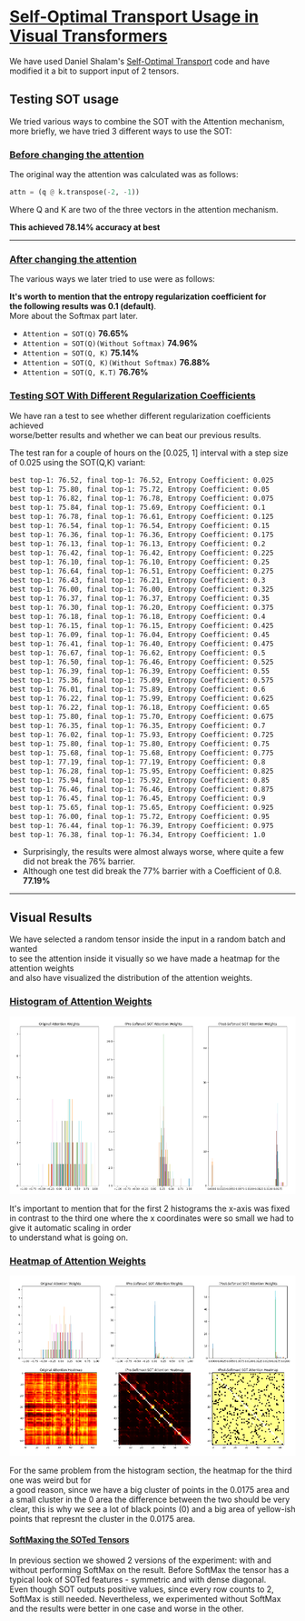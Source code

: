 # <u>Self-Optimal Transport Usage in Visual Transformers</u>
We have used Daniel Shalam's [Self-Optimal Transport](https://github.com/DanielShalam/SOT) code and have modified it a bit to support input of 2 tensors.

## Testing SOT usage
We tried various ways to combine the SOT with the Attention mechanism,  
more briefly, we have tried 3 different ways to use the SOT:


### <u>Before changing the attention</u>
The original way the attention was calculated was as follows:

```python
attn = (q @ k.transpose(-2, -1))
```

Where Q and K are two of the three vectors in the attention mechanism.

<b>This achieved 78.14% accuracy at best</b>

***
### <u>After changing the attention</u>
The various ways we later tried to use were as follows:

<b>It's worth to mention that the entropy regularization coefficient for  
the following results was 0.1 (default)</b>.  
More about the Softmax part later.

* `Attention = SOT(Q)`
<b>76.65%</b>
* `Attention = SOT(Q)(Without Softmax)`
<b>74.96%</b>
* `Attention = SOT(Q, K)`
<b>75.14%</b>
* `Attention = SOT(Q, K)(Without Softmax)`
<b>76.88%</b>
* `Attention = SOT(Q, K.T)`
<b>76.76%</b>

### <u>Testing SOT With Different Regularization Coefficients</u>
We have ran a test to see whether different regularization coefficients achieved  
worse/better results and whether we can beat our previous results.

The test ran for a couple of hours on the [0.025, 1] interval with a step size of 0.025 using the SOT(Q,K) variant:
```
best top-1: 76.52, final top-1: 76.52, Entropy Coefficient: 0.025
best top-1: 75.80, final top-1: 75.72, Entropy Coefficient: 0.05
best top-1: 76.82, final top-1: 76.78, Entropy Coefficient: 0.075
best top-1: 75.84, final top-1: 75.69, Entropy Coefficient: 0.1
best top-1: 76.78, final top-1: 76.61, Entropy Coefficient: 0.125
best top-1: 76.54, final top-1: 76.54, Entropy Coefficient: 0.15
best top-1: 76.36, final top-1: 76.36, Entropy Coefficient: 0.175
best top-1: 76.13, final top-1: 76.13, Entropy Coefficient: 0.2
best top-1: 76.42, final top-1: 76.42, Entropy Coefficient: 0.225
best top-1: 76.10, final top-1: 76.10, Entropy Coefficient: 0.25
best top-1: 76.64, final top-1: 76.51, Entropy Coefficient: 0.275
best top-1: 76.43, final top-1: 76.21, Entropy Coefficient: 0.3
best top-1: 76.00, final top-1: 76.00, Entropy Coefficient: 0.325
best top-1: 76.37, final top-1: 76.37, Entropy Coefficient: 0.35
best top-1: 76.30, final top-1: 76.20, Entropy Coefficient: 0.375
best top-1: 76.18, final top-1: 76.18, Entropy Coefficient: 0.4
best top-1: 76.15, final top-1: 76.15, Entropy Coefficient: 0.425
best top-1: 76.09, final top-1: 76.04, Entropy Coefficient: 0.45
best top-1: 76.41, final top-1: 76.40, Entropy Coefficient: 0.475
best top-1: 76.67, final top-1: 76.62, Entropy Coefficient: 0.5
best top-1: 76.50, final top-1: 76.46, Entropy Coefficient: 0.525
best top-1: 76.39, final top-1: 76.39, Entropy Coefficient: 0.55
best top-1: 75.36, final top-1: 75.09, Entropy Coefficient: 0.575
best top-1: 76.01, final top-1: 75.89, Entropy Coefficient: 0.6
best top-1: 76.22, final top-1: 75.99, Entropy Coefficient: 0.625
best top-1: 76.22, final top-1: 76.18, Entropy Coefficient: 0.65
best top-1: 75.80, final top-1: 75.70, Entropy Coefficient: 0.675
best top-1: 76.35, final top-1: 76.35, Entropy Coefficient: 0.7
best top-1: 76.02, final top-1: 75.93, Entropy Coefficient: 0.725
best top-1: 75.80, final top-1: 75.80, Entropy Coefficient: 0.75
best top-1: 75.68, final top-1: 75.68, Entropy Coefficient: 0.775
best top-1: 77.19, final top-1: 77.19, Entropy Coefficient: 0.8
best top-1: 76.28, final top-1: 75.95, Entropy Coefficient: 0.825
best top-1: 75.94, final top-1: 75.92, Entropy Coefficient: 0.85
best top-1: 76.46, final top-1: 76.46, Entropy Coefficient: 0.875
best top-1: 76.45, final top-1: 76.45, Entropy Coefficient: 0.9
best top-1: 75.65, final top-1: 75.65, Entropy Coefficient: 0.925
best top-1: 76.00, final top-1: 75.72, Entropy Coefficient: 0.95
best top-1: 76.44, final top-1: 76.39, Entropy Coefficient: 0.975
best top-1: 76.38, final top-1: 76.34, Entropy Coefficient: 1.0
```
* Surprisingly, the results were almost always worse, where quite a few did not break the 76% barrier.
* Although one test did break the 77% barrier with a Coefficient of 0.8. <b>77.19%</b>
***

## Visual Results

We have selected a random tensor inside the input in a random batch and wanted  
to see the attention inside it visually so we have made a heatmap for the attention weights  
and also have visualized the distribution of the attention weights.

### <u> Histogram of Attention Weights </u>
![alt_hist](experiments_images/hist.png)

It's important to mention that for the first 2 histograms the x-axis was fixed in contrast to the third one
where the x coordinates were so small we had to give it automatic scaling in order  
to understand what is going on.


### <u> Heatmap of Attention Weights </u>

![alt_heatmap](experiments_images/all.png)

For the same problem from the histogram section, the heatmap for the third one was weird but for  
a good reason, since we have a big cluster of points in the 0.0175 area and a small cluster in the 0 area 
the difference between the two should be very clear, this is why we see a lot of black points (0) and a big area of
yellow-ish points that represnt the cluster in the 0.0175 area.

#### <u> SoftMaxing the SOTed Tensors </u>
In previous section we showed 2 versions of the experiment: with and without performing SoftMax on the result.
Before SoftMax the tensor has a typical look of SOTed features - symmetric and with dense diagonal.    
Even though SOT outputs positive values, since every row counts to 2, SoftMax is still needed. Nevertheless, we experimented without SoftMax and the results were
better in one case and worse in the other.





